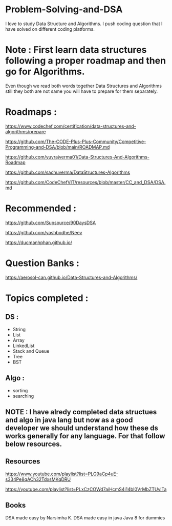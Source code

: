 # Problem-Solving-and-DSA
I love to study Data Structure and Algorithms. I push coding question that I have solved on different coding platforms.


# Note : First learn data structures following a proper roadmap and then go for Algorithms.
Even though we read both words together Data Structures and Algorithms still they both are not same you will have to prepare for them separately.


# Roadmaps :

https://www.codechef.com/certification/data-structures-and-algorithms/prepare

https://github.com/The-CODE-Plus-Plus-Community/Competitive-Programming-and-DSA/blob/main/ROADMAP.md

https://github.com/yuvrajverma01/Data-Structures-And-Algorithms-Roadmap

https://github.com/sachuverma/DataStructures-Algorithms

https://github.com/CodeChefVIT/resources/blob/master/CC_and_DSA/DSA.md

# Recommended :

https://github.com/Supsource/90DaysDSA

https://github.com/yashbodhe/Neev

https://ducmanhphan.github.io/

# Question Banks :
https://aerosol-can.github.io/Data-Structures-and-Algorithms/


# Topics completed :

## DS :

- String
- List
- Array
- LinkedList
- Stack and Queue
- Tree
- BST

## Algo :

- sorting
- searching

## NOTE : I have alredy completed data structues and algo in java lang but now as a good developer we should understand how these ds works generally for any language. For that follow below resources.

## Resources

https://www.youtube.com/playlist?list=PLG9aCp4uE-s334Pe8qACh32TdxsMKqDRU

https://youtube.com/playlist?list=PLxCzCOWd7aiHcmS4i14bI0VrMbZTUvlTa


## Books

DSA made easy by Narsimha K.
DSA made easy in java
Java 8 for dummies 